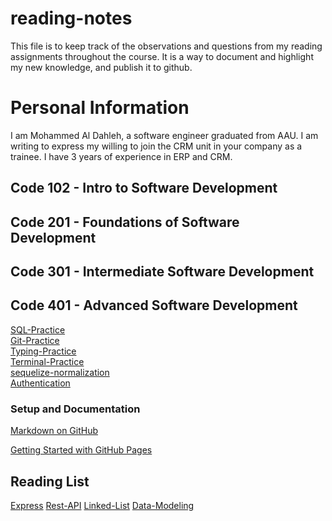 <h1>reading-notes</h1>

This file is to keep track of the observations and questions from my reading assignments throughout the course. It is a way to document and highlight my new knowledge, and publish it to github.


<h1>Personal Information</h1>
I am Mohammed Al Dahleh, a software engineer graduated from AAU. I am writing to express my willing to join the CRM unit in your company as a trainee. I have 3 years of experience in ERP and CRM.

<h2>Code 102 - Intro to Software Development</h2>
<h2>Code 201 - Foundations of Software Development</h2>
<h2>Code 301 - Intermediate Software Development</h2>
<h2>Code 401 - Advanced Software Development</h2>


[SQL-Practice](./SQL/sql.md)</br>
[Git-Practice](./GIT-Practice/GIT-Practice.md)</br>
[Typing-Practice](./Typing-Practice/Typing-Practice.md)</br>
[Terminal-Practice](./Terminal/Terminal.md)</br>
[sequelize-normalization](./sequelize-normalization/sequelize-normalization.md)</br>
[Authentication](./Authentication/Authentication.md)

<h3>Setup and Documentation</h3>

[Markdown on GitHub](https://docs.github.com/en/get-started/writing-on-github/getting-started-with-writing-and-formatting-on-github/basic-writing-and-formatting-syntax)<br/>

[Getting Started with GitHub Pages](https://docs.github.com/en/pages/quickstart)

<h2>Reading List</h2>

[Express](./EXPRESS.md)
[Rest-API](./REST-API.md)
[Linked-List](./Linked-Lists.md)
[Data-Modeling](./Data-Modeling.md)